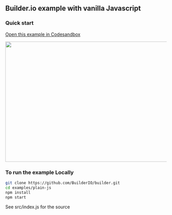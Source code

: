 ## Builder.io example with vanilla Javascript

### Quick start

[Open this example in Codesandbox](https://codesandbox.io/s/github/BuilderIO/builder/tree/master/examples/plain-js)

<a target="_blank" href="https://codesandbox.io/s/github/BuilderIO/builder/tree/master/examples/plain-js">
  <img width="597" height="375" src="https://i.imgur.com/zue72Q0.jpg">
</a>

### To run the example Locally

```bash
git clone https://github.com/BuilderIO/builder.git
cd examples/plain-js
npm install
npm start
```

See src/index.js for the source
